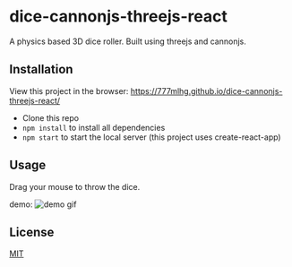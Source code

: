 # dice-cannonjs-threejs-react

A physics based 3D dice roller. Built using threejs and cannonjs.

## Installation

View this project in the browser: https://777mlhg.github.io/dice-cannonjs-threejs-react/

- Clone this repo
- `npm install` to install all dependencies
- `npm start` to start the local server (this project uses create-react-app)

## Usage

Drag your mouse to throw the dice.

demo: ![demo gif](https://github.com/777mlHg/dice-cannonjs-threejs-react/tree/master/public/images/dice_demo.gif)

## License

[MIT](https://choosealicense.com/licenses/mit/)
